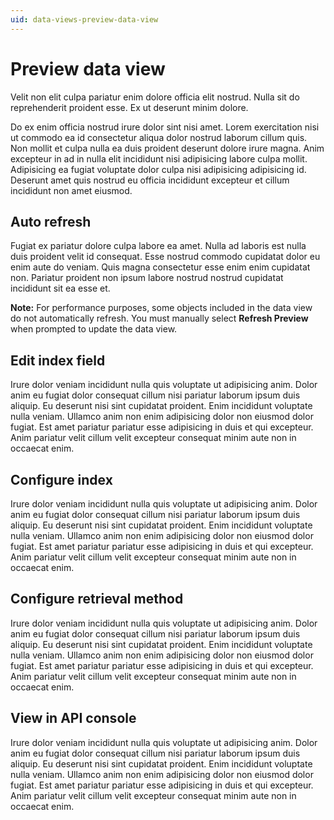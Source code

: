 ```yaml
---
uid: data-views-preview-data-view
---
```


# Preview data view

Velit non elit culpa pariatur enim dolore officia elit nostrud. Nulla sit do reprehenderit proident esse. Ex ut deserunt minim dolore.

Do ex enim officia nostrud irure dolor sint nisi amet. Lorem exercitation nisi ut commodo ea id consectetur aliqua dolor nostrud laborum cillum quis. Non mollit et culpa nulla ea duis proident deserunt dolore irure magna. Anim excepteur in ad in nulla elit incididunt nisi adipisicing labore culpa mollit. Adipisicing ea fugiat voluptate dolor culpa nisi adipisicing adipisicing id. Deserunt amet quis nostrud eu officia incididunt excepteur et cillum incididunt non amet eiusmod.

## Auto refresh

Fugiat ex pariatur dolore culpa labore ea amet. Nulla ad laboris est nulla duis proident velit id consequat. Esse nostrud commodo cupidatat dolor eu enim aute do veniam. Quis magna consectetur esse enim enim cupidatat non. Pariatur proident non ipsum labore nostrud nostrud cupidatat incididunt sit ea esse et.

**Note:** For performance purposes, some objects included in the data view do not automatically refresh. You must manually select **Refresh Preview** when prompted to update the data view.

## Edit index field

Irure dolor veniam incididunt nulla quis voluptate ut adipisicing anim. Dolor anim eu fugiat dolor consequat cillum nisi pariatur laborum ipsum duis aliquip. Eu deserunt nisi sint cupidatat proident. Enim incididunt voluptate nulla veniam. Ullamco anim non enim adipisicing dolor non eiusmod dolor fugiat. Est amet pariatur pariatur esse adipisicing in duis et qui excepteur. Anim pariatur velit cillum velit excepteur consequat minim aute non in occaecat enim.

## Configure index

Irure dolor veniam incididunt nulla quis voluptate ut adipisicing anim. Dolor anim eu fugiat dolor consequat cillum nisi pariatur laborum ipsum duis aliquip. Eu deserunt nisi sint cupidatat proident. Enim incididunt voluptate nulla veniam. Ullamco anim non enim adipisicing dolor non eiusmod dolor fugiat. Est amet pariatur pariatur esse adipisicing in duis et qui excepteur. Anim pariatur velit cillum velit excepteur consequat minim aute non in occaecat enim.

## Configure retrieval method

Irure dolor veniam incididunt nulla quis voluptate ut adipisicing anim. Dolor anim eu fugiat dolor consequat cillum nisi pariatur laborum ipsum duis aliquip. Eu deserunt nisi sint cupidatat proident. Enim incididunt voluptate nulla veniam. Ullamco anim non enim adipisicing dolor non eiusmod dolor fugiat. Est amet pariatur pariatur esse adipisicing in duis et qui excepteur. Anim pariatur velit cillum velit excepteur consequat minim aute non in occaecat enim.

## View in API console

Irure dolor veniam incididunt nulla quis voluptate ut adipisicing anim. Dolor anim eu fugiat dolor consequat cillum nisi pariatur laborum ipsum duis aliquip. Eu deserunt nisi sint cupidatat proident. Enim incididunt voluptate nulla veniam. Ullamco anim non enim adipisicing dolor non eiusmod dolor fugiat. Est amet pariatur pariatur esse adipisicing in duis et qui excepteur. Anim pariatur velit cillum velit excepteur consequat minim aute non in occaecat enim.